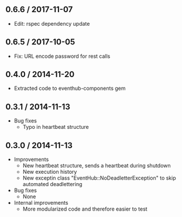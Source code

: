 ## 0.6.6 / 2017-11-07

* Edit: rspec dependency update

## 0.6.5 / 2017-10-05

* Fix: URL encode password for rest calls

## 0.4.0 / 2014-11-20

* Extracted code to eventhub-components gem

## 0.3.1 / 2014-11-13

* Bug fixes
  * Typo in heartbeat structure

## 0.3.0 / 2014-11-13

* Improvements
  * New heartbeat structure, sends a heartbeat during shutdown
  * New execution history
  * New exceptin class "EventHub::NoDeadletterException" to skip automated deadlettering
* Bug fixes
  * None
* Internal improvements
  * More modularized code and therefore easier to test
